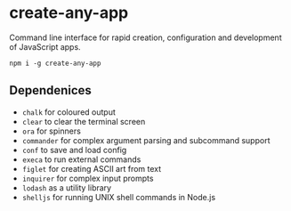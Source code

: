 # create-any-app

Command line interface for rapid creation, configuration and development of JavaScript apps.

```
npm i -g create-any-app
```

## Dependenices

-   `chalk` for coloured output
-   `clear` to clear the terminal screen
-   `ora` for spinners
-   `commander` for complex argument parsing and subcommand support
-   `conf` to save and load config
-   `execa` to run external commands
-   `figlet` for creating ASCII art from text
-   `inquirer` for complex input prompts
-   `lodash` as a utility library
-   `shelljs` for running UNIX shell commands in Node.js
